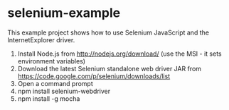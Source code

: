 selenium-example
================

This example project shows how to use Selenium JavaScript and the InternetExplorer driver.

1) Install Node.js from http://nodejs.org/download/ (use the MSI - it sets environment variables)
2) Download the latest Selenium standalone web driver JAR from https://code.google.com/p/selenium/downloads/list
3) Open a command prompt
4) npm install selenium-webdriver
5) npm install -g mocha
